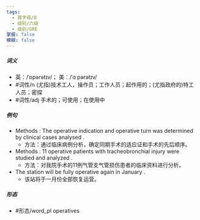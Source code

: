 ```yaml
---
tags:
  - 首字母/O
  - 级别/六级
  - 级别/GRE
掌握: false
模糊: false
---
```

##### 词义
- 英：/ˈɒpərətɪv/； 美：/ˈɑːpərətɪv/
- #词性/n  (尤指)技术工人，操作员；工作人员；起作用的；(尤指政府的)特工人员；密探
- #词性/adj  手术的；可使用；在使用中
##### 例句
- Methods : The operative indication and operative turn was determined by clinical cases analysed .
	- 方法：通过临床病例分析，确定同期手术的适应证和手术的先后顺序。
- Methods : 11 operative patients with tracheobronchial injury were studied and analyzed .
	- 方法：对我院手术的11例气管支气管损伤患者的临床资料进行分析。
- The station will be fully operative again in January .
	- 该站将于一月份全部恢复运营。
##### 形态
- #形态/word_pl operatives
